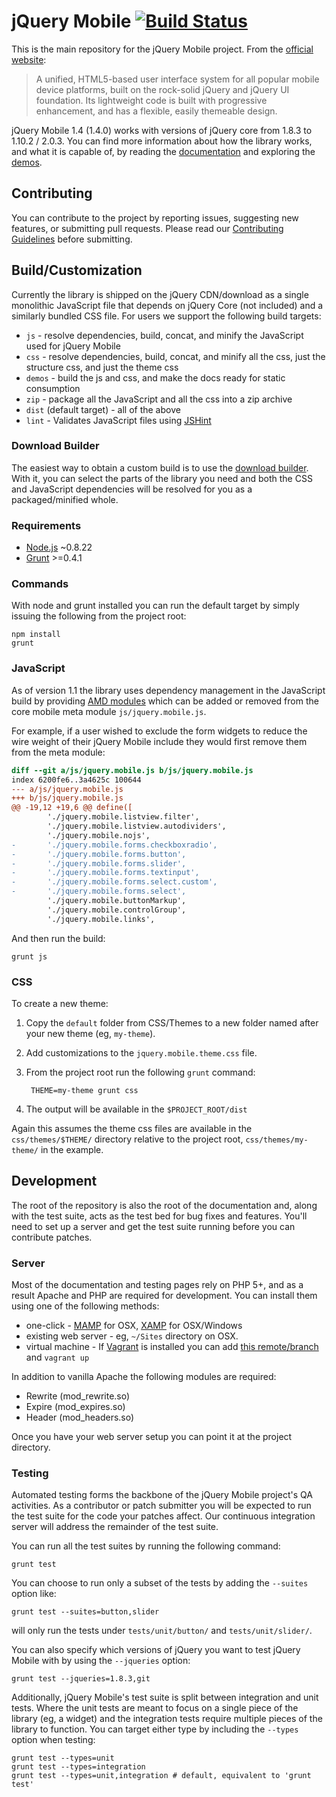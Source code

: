 # jQuery Mobile [![Build Status](https://travis-ci.org/jquery/jquery-mobile.png?branch=master)](https://travis-ci.org/jquery/jquery-mobile)

This is the main repository for the jQuery Mobile project. From the [official website](http://jquerymobile.com):

> A unified, HTML5-based user interface system for all popular mobile device platforms, built on the rock-solid jQuery and jQuery UI foundation. Its lightweight code is built with progressive enhancement, and has a flexible, easily themeable design.

jQuery Mobile 1.4 (1.4.0) works with versions of jQuery core from 1.8.3 to 1.10.2 / 2.0.3. You can find more information about how the library works, and what it is capable of, by reading the [documentation](http://api.jquerymobile.com) and exploring the [demos](http://demos.jquerymobile.com/).

## Contributing

You can contribute to the project by reporting issues, suggesting new features, or submitting pull requests.
Please read our [Contributing Guidelines](https://github.com/jquery/jquery-mobile/blob/master/CONTRIBUTING.md) before submitting.


## Build/Customization

Currently the library is shipped on the jQuery CDN/download as a single monolithic JavaScript file that depends on jQuery Core (not included) and a similarly bundled CSS file. For users we support the following build targets:

* `js` - resolve dependencies, build, concat, and minify the JavaScript used for jQuery Mobile
* `css` - resolve dependencies, build, concat, and minify all the css, just the structure css, and just the theme css
* `demos` - build the js and css, and make the docs ready for static consumption
* `zip` - package all the JavaScript and all the css into a zip archive
* `dist` (default target) - all of the above
* `lint` - Validates JavaScript files using [JSHint](http://jshint.com/)

### Download Builder

The easiest way to obtain a custom build is to use the [download builder](http://jquerymobile.com/download-builder/). With it, you can select the parts of the library you need and both the CSS and JavaScript dependencies will be resolved for you as a packaged/minified whole.

### Requirements

* [Node.js](http://nodejs.org/) ~0.8.22
* [Grunt](http://gruntjs.com/) >=0.4.1

### Commands

With node and grunt installed you can run the default target by simply issuing the following from the project root:

    npm install
    grunt

### JavaScript

As of version 1.1 the library uses dependency management in the JavaScript build by providing [AMD modules](https://github.com/amdjs/amdjs-api/wiki/AMD) which can be added or removed from the core mobile meta module `js/jquery.mobile.js`.

For example, if a user wished to exclude the form widgets to reduce the wire weight of their jQuery Mobile include they would first remove them from the meta module:

```diff
diff --git a/js/jquery.mobile.js b/js/jquery.mobile.js
index 6200fe6..3a4625c 100644
--- a/js/jquery.mobile.js
+++ b/js/jquery.mobile.js
@@ -19,12 +19,6 @@ define([
        './jquery.mobile.listview.filter',
        './jquery.mobile.listview.autodividers',
        './jquery.mobile.nojs',
-       './jquery.mobile.forms.checkboxradio',
-       './jquery.mobile.forms.button',
-       './jquery.mobile.forms.slider',
-       './jquery.mobile.forms.textinput',
-       './jquery.mobile.forms.select.custom',
-       './jquery.mobile.forms.select',
        './jquery.mobile.buttonMarkup',
        './jquery.mobile.controlGroup',
        './jquery.mobile.links',
```

And then run the build:

    grunt js

### CSS

To create a new theme:

1. Copy the `default` folder from CSS/Themes to a new folder named after your new theme (eg, `my-theme`).
2. Add customizations to the `jquery.mobile.theme.css` file.
3. From the project root run the following `grunt` command:

        THEME=my-theme grunt css

4. The output will be available in the `$PROJECT_ROOT/dist`

Again this assumes the theme css files are available in the `css/themes/$THEME/` directory relative to the project root, `css/themes/my-theme/` in the example.

## Development

The root of the repository is also the root of the documentation and, along with the test suite, acts as the test bed for bug fixes and features. You'll need to set up a server and get the test suite running before you can contribute patches.

### Server

Most of the documentation and testing pages rely on PHP 5+, and as a result Apache and PHP are required for development. You can install them using one of the following methods:

* one-click - [MAMP](http://www.mamp.info/en/downloads/index.html) for OSX, [XAMP](http://www.apachefriends.org/en/xampp.html) for OSX/Windows
* existing web server - eg, `~/Sites` directory on OSX.
* virtual machine - If [Vagrant](http://vagrantup.com) is installed you can add [this remote/branch](https://github.com/johnbender/jquery-mobile/tree/vagrant) and `vagrant up`

In addition to vanilla Apache the following modules are required:

* Rewrite (mod\_rewrite.so)
* Expire (mod\_expires.so)
* Header (mod\_headers.so)

Once you have your web server setup you can point it at the project directory.

### Testing

Automated testing forms the backbone of the jQuery Mobile project's QA activities. As a contributor or patch submitter you will be expected to run the test suite for the code your patches affect. Our continuous integration server will address the remainder of the test suite.

You can run all the test suites by running the following command:

    grunt test

You can choose to run only a subset of the tests by adding the `--suites` option like:

    grunt test --suites=button,slider

will only run the tests under `tests/unit/button/` and `tests/unit/slider/`.

You can also specify which versions of jQuery you want to test jQuery Mobile with by using the `--jqueries` option:

    grunt test --jqueries=1.8.3,git

Additionally, jQuery Mobile's test suite is split between integration and unit tests. Where the unit tests are meant to focus on a single piece of the library (eg, a widget) and the integration tests require multiple pieces of the library to function. You can target either type by including the `--types` option when testing:

    grunt test --types=unit
    grunt test --types=integration
    grunt test --types=unit,integration # default, equivalent to 'grunt test'
